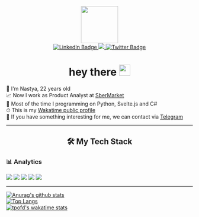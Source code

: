 <div id="header" align="center">
  <img src="https://media.giphy.com/media/HMUBjBWVbjiYU/giphy.gif" width="100"/>
  <div id="badges">
  <a href="https://www.linkedin.com/in/anastasiagisina/">
    <img src="https://img.shields.io/badge/LinkedIn-blue?style=for-the-badge&logo=linkedin&logoColor=white" alt="LinkedIn Badge"/>
  </a>
  <a href="https://t.me/agisina">
    <img src="https://img.shields.io/badge/Telegram-2CA5E0?style=for-the-badge&logo=telegram&logoColor=white">
  </a>
  <a href="https://www.instagram.com/too_ambitious_today/">
    <img src="https://img.shields.io/badge/Instagram-E1306C?style=for-the-badge&logo=instagram&logoColor=white" alt="Twitter Badge"/>
  </a>
</div>
  <h1> hey there
    <img src="https://media.giphy.com/media/hvRJCLFzcasrR4ia7z/giphy.gif" width="30px"/>
  </h1>
</div>

🌈 I'm Nastya, 22 years old  
📈 Now I work as Product Analyst at [SberMarket](https://sbermarket.ru)  
🔪 Most of the time I programming on Python, Svelte.js and C#  
⏱ This is my [Wakatime public profile](https://wakatime.com/@agisina)  
💌 If you have something interesting for me, we can contact via [Telegram](https://t.me/agisina)   

---


<h2 align="center"> 🛠 My Tech Stack </h2>

[comment]: <> (<div align="center">)

<h3>📊 Analytics </h3>
<a href="https://www.python.org/"><img src="https://img.shields.io/badge/Python-14354C?style=for-the-badge&logo=python&logoColor=white"></a>
<a href="https://tableau.com/"><img src="https://img.shields.io/badge/-Tableau-white?logo=Tableau&style=for-the-badge"></a>
<a href="https://www.postgresql.org/"><img src="https://img.shields.io/badge/PostgreSQL-316192?style=for-the-badge&logo=postgresql&logoColor=white"></a>
<a href="https://clickhouse.com/"><img src="https://img.shields.io/badge/ClickHouse-2E2C39?style=for-the-badge&logo=ClickHouse&logoColor=F4B53F"></a>
<a href="https://www.microsoft.com/ru-ru/sql-server/sql-server-2019"><img src="https://img.shields.io/badge/Microsoft%20SQL%20Server-CC2927?style=for-the-badge&logo=microsoft%20sql%20server&logoColor=F4B53F"></a>

---


[![Anurag's github stats](https://github-readme-stats.vercel.app/api?username=tpofd&show_icons=true&hide=prs&theme=react)](https://github.com/anuraghazra/github-readme-stats)  
[![Top Langs](https://github-readme-stats.vercel.app/api/top-langs/?username=tpofd&hide=jupyter%20notebook,css&langs_count=15&theme=react&layout=compact)](https://github.com/anuraghazra/github-readme-stats)  
[![tpofd's wakatime stats](https://github-readme-stats.vercel.app/api/wakatime?username=agisina&theme=react&langs_count=10)](https://github.com/anuraghazra/github-readme-stats)

